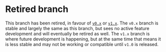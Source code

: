 # Retired branch

This branch has been retired, in favour of [`v0.x`](https://github.com/baldurk/renderdoc/tree/v0.x) or [`v1.x`](https://github.com/baldurk/renderdoc/tree/v1.x). The `v0.x` branch is stable and largely the same as this branch, but sees no active feature development and will eventually be retired as well. The `v1.x` branch is where future development is happening, but at the same time that means it is less stable and may not be working or compatible until `v1.0` is released.
